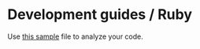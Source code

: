 # Development guides / Ruby

Use [this sample](/style/ruby/.rubocop.yml) file to analyze your code.
